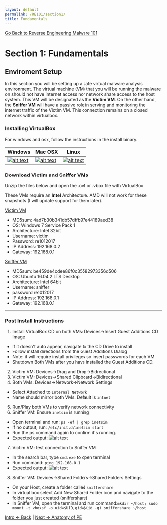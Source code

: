 ```yaml
---
layout: default
permalink: /RE101/section1/
title: Fundamentals
---
```

[Go Back to Reverse Engineering Malware 101](https://securedorg.github.io/RE101/)

# Section 1: Fundamentals #

## Enviroment Setup ##

In this section you will be setting up a safe virtual malware analysis environment. The virtual machine (VM) that you will be running the malware on should not have internet access nor network share access to the host system. This VM will be designated as the **Victim VM**. On the other hand, the **Sniffer VM** will have a passive role in serving and monitoring the internet traffic of the Victim VM. This connection remains on a closed network within virtualbox.

### Installing VirtualBox ###

For windows and osx, follow the instructions in the install binary.

| Windows | Mac OSX | Linux |
| --- | --- | --- |
| [![alt text](https://securedorg.github.io/images/VBwin.png "Windows Virualbox")](http://download.virtualbox.org/virtualbox/5.1.14/VirtualBox-5.1.14-112924-Win.exe) | [![alt text](https://securedorg.github.io/images/VBmac.png "OSX Virtualbox")](http://download.virtualbox.org/virtualbox/5.1.14/VirtualBox-5.1.14-112924-OSX.dmg) | [![alt text](https://securedorg.github.io/images/Vblinux.png "Linux Virtualbox")](https://www.virtualbox.org/wiki/Linux_Downloads) |

### Download Victim and Sniffer VMs ###

Unzip the files below and open the .ovf or .vbox file with VirtualBox

These VMs require an **Intel** Architecture. AMD will not work for these snapshots (I will update support for them later).

[Victim VM](https://drive.google.com/file/d/0B_0DJl2kuzoNZkpveEtiMWJKWDA/view?usp=sharing)

* MD5sum: 4ad7b30b341db57dffb97e44189aed38
* OS: Windows 7 Service Pack 1
* Architecture: Intel 32bit
* Username: victim
* Password: re1012017
* IP Address: 192.168.0.2
* Gateway: 192.168.0.1

[Sniffer VM](https://drive.google.com/file/d/0B_0DJl2kuzoNT3IwNElLV3VRdms/view?usp=sharing)

* MD5sum: be459de4cdee86f0c35582973356d506
* OS: Ubuntu 16.04.2 LTS Desktop
* Architecture: Intel 64bit
* Username: sniffer
* password re1012017
* IP Address: 192.168.0.1
* Gateway: 192.168.0.1

---

### Post Install Instructions ###

1. Install VirtualBox CD on both VMs: Devices->Insert Guest Additions CD Image
  * If it doesn't auto appear, navigate to the CD Drive to install
  * Follow install directions from the Guest Additions Dialog
  * Note: it will require install privileges so insert passwords for each VM
  * Shutdown Both VMs after you have installed the Guest Additions CD.
2. Victim VM: Devices->Drag and Drop->Bidrectional 
3. Victim VM: Devices->Shared Clipboard->Bidirectional
4. Both VMs: Devices->Network->Network Settings
  *  Select Attached to `Internal Network`
  *  Name should mirror both VMs. Default is `intnet`
5. Run/Play both VMs to verify network connectivity
6. Sniffer VM: Ensure `inetsim` is running
  * Open terminal and run: `ps -ef | grep inetsim`
  * If no output, run: `/etc/init.d/inetsim start`
  * Run the ps command again to confirm it's running.
  * Expected output: ![alt text](https://securedorg.github.io/images/VerifyInetsim.png "ps output")
7. Victim VM: test connection to Sniffer VM
  * In the search bar, type `cmd.exe` to open terminal
  * Run command: `ping 192.168.0.1`
  * Expected output: ![alt text](https://securedorg.github.io/images/PingGateway.png "Ping Output")
8. Sniffer VM: Devices->Shared Folders->Shared Folders Settings
  * On your Host, create a folder called `sniffershare`
  * In virtual box select Add New Shared Folder icon and navigate to the folder you just created (sniffershare)
  * In Sniffer VM, open the terminal and run command:`mkdir ~/host; sudo mount -t vboxsf -o uid=$UID,gid=$(id -g) sniffershare ~/host`

[Intro <- Back](https://securedorg.github.io/RE101/intro) | [Next -> Anatomy of PE](https://securedorg.github.io/RE101/section1.2)
